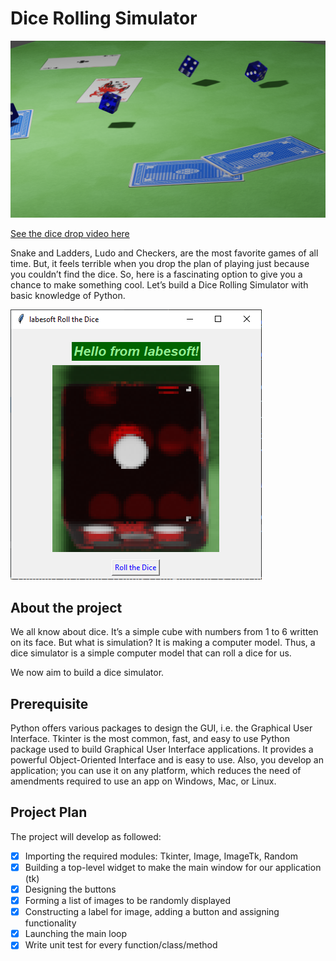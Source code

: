 # Dice Rolling Simulator

![assets/casino_2.png](archives/assets/game_intro.png)

[See the dice drop video here](archives/assets/game_intro.mp4)

Snake and Ladders, Ludo and Checkers, are the most favorite games of all time. 
But, it feels terrible when you drop the plan of playing just because you
couldn’t find the dice. So, here is a fascinating option to give you a chance
to make something cool. Let’s build a Dice Rolling Simulator with basic
knowledge of Python.

![img.png](img.png)

## About the project

We all know about dice. It’s a simple cube with numbers from 1 to 6 written 
on its face. But what is simulation? It is making a computer model. Thus, a 
dice simulator is a simple computer model that can roll a dice for us.

We now aim to build a dice simulator.

## Prerequisite

Python offers various packages to design the GUI, i.e. the Graphical User 
Interface. Tkinter is the most common, fast, and easy to use Python package 
used to build Graphical User Interface applications. It provides a powerful 
Object-Oriented Interface and is easy to use. Also, you develop an 
application; you can use it on any platform, which reduces the need of 
amendments required to use an app on Windows, Mac, or Linux.

## Project Plan

The project will develop as followed:

- [x] Importing the required modules: Tkinter, Image, ImageTk, Random
- [x] Building a top-level widget to make the main window for our 
  application (tk)
- [x] Designing the buttons
- [x] Forming a list of images to be randomly displayed
- [x] Constructing a label for image, adding a button and assigning 
  functionality
- [x] Launching the main loop
- [x] Write unit test for every function/class/method
